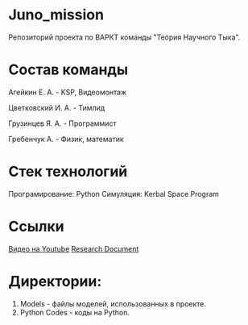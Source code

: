 # Juno_mission
Репозиторий проекта по ВАРКТ команды "Теория Научного Тыка".

# Состав команды
Агейкин Е. А. - ​KSP, Видеомонтаж

Цветковский И. А. - Тимлид

Грузинцев Я. А. - ​Программист

Гребенчук А.  - Физик, математик

# Стек технологий
Програмирование: Python
Симуляция: Kerbal Space Program

# Ссылки
[Видео на Youtube](https://youtu.be/9_jOfhB6b-M)
[Research Document](https://docs.google.com/document/d/12NEtoWkeKMTiM3ShJ-TQhK2-Ngo3yKUdsegZgKDTU3g/edit#heading=h.3rdcrjn)

# Директории:
1. Models - файлы моделей, использованных в проекте.
2. Python Codes - коды на Python.
